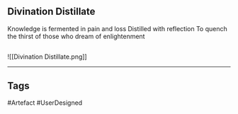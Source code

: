 ## Divination Distillate
Knowledge is fermented in pain and loss
Distilled with reflection
To quench the thirst of those
who dream of enlightenment
## 
![[Divination Distillate.png]]

---
## Tags
#Artefact
#UserDesigned 